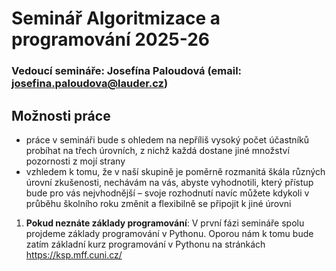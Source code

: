 # Seminář Algoritmizace a programování 2025-26
### Vedoucí semináře: Josefína Paloudová (email: [josefina.paloudova@lauder.cz](mailto:josefina.paloudova@lauder.cz))

## Možnosti práce
- práce v semináři bude s ohledem na nepříliš vysoký počet účastníků probíhat na třech úrovních, z nichž každá dostane jiné množství pozornosti z mojí strany
- vzhledem k tomu, že v naší skupině je poměrně rozmanitá škála různých úrovní zkušenosti, nechávám na vás, abyste vyhodnotili, který přístup bude pro vás nejvhodnější – svoje rozhodnutí navíc můžete kdykoli v průběhu školního roku změnit a flexibilně se připojit k jiné úrovni
1. **Pokud neznáte základy programování**: V první fázi semináře spolu projdeme základy programování v Pythonu. Oporou nám k tomu bude zatím základní kurz programování v Pythonu na stránkách https://ksp.mff.cuni.cz/


